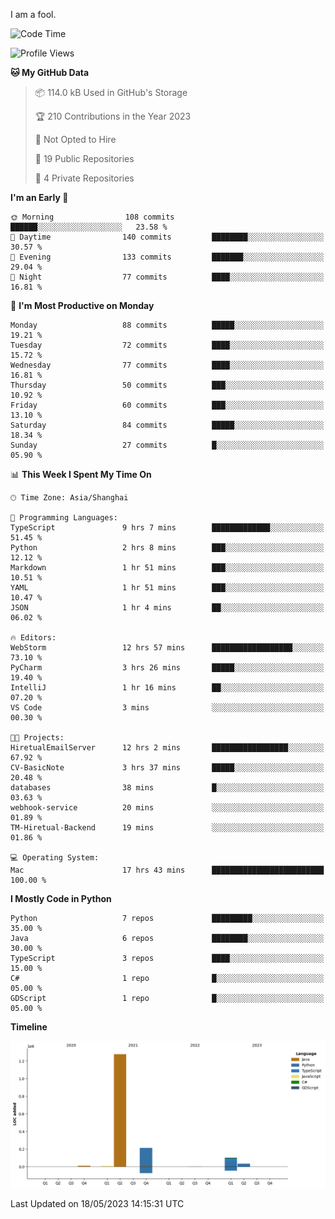 I am a fool.

<!--START_SECTION:waka-->
![Code Time](http://img.shields.io/badge/Code%20Time-409%20hrs%203%20mins-blue)

![Profile Views](http://img.shields.io/badge/Profile%20Views-2-blue)

**🐱 My GitHub Data** 

> 📦 114.0 kB Used in GitHub's Storage 
 > 
> 🏆 210 Contributions in the Year 2023
 > 
> 🚫 Not Opted to Hire
 > 
> 📜 19 Public Repositories 
 > 
> 🔑 4 Private Repositories 
 > 
**I'm an Early 🐤** 

```text
🌞 Morning                108 commits         ██████░░░░░░░░░░░░░░░░░░░   23.58 % 
🌆 Daytime                140 commits         ████████░░░░░░░░░░░░░░░░░   30.57 % 
🌃 Evening                133 commits         ███████░░░░░░░░░░░░░░░░░░   29.04 % 
🌙 Night                  77 commits          ████░░░░░░░░░░░░░░░░░░░░░   16.81 % 
```
📅 **I'm Most Productive on Monday** 

```text
Monday                   88 commits          █████░░░░░░░░░░░░░░░░░░░░   19.21 % 
Tuesday                  72 commits          ████░░░░░░░░░░░░░░░░░░░░░   15.72 % 
Wednesday                77 commits          ████░░░░░░░░░░░░░░░░░░░░░   16.81 % 
Thursday                 50 commits          ███░░░░░░░░░░░░░░░░░░░░░░   10.92 % 
Friday                   60 commits          ███░░░░░░░░░░░░░░░░░░░░░░   13.10 % 
Saturday                 84 commits          █████░░░░░░░░░░░░░░░░░░░░   18.34 % 
Sunday                   27 commits          █░░░░░░░░░░░░░░░░░░░░░░░░   05.90 % 
```


📊 **This Week I Spent My Time On** 

```text
🕑︎ Time Zone: Asia/Shanghai

💬 Programming Languages: 
TypeScript               9 hrs 7 mins        █████████████░░░░░░░░░░░░   51.45 % 
Python                   2 hrs 8 mins        ███░░░░░░░░░░░░░░░░░░░░░░   12.12 % 
Markdown                 1 hr 51 mins        ███░░░░░░░░░░░░░░░░░░░░░░   10.51 % 
YAML                     1 hr 51 mins        ███░░░░░░░░░░░░░░░░░░░░░░   10.47 % 
JSON                     1 hr 4 mins         ██░░░░░░░░░░░░░░░░░░░░░░░   06.02 % 

🔥 Editors: 
WebStorm                 12 hrs 57 mins      ██████████████████░░░░░░░   73.10 % 
PyCharm                  3 hrs 26 mins       █████░░░░░░░░░░░░░░░░░░░░   19.40 % 
IntelliJ                 1 hr 16 mins        ██░░░░░░░░░░░░░░░░░░░░░░░   07.20 % 
VS Code                  3 mins              ░░░░░░░░░░░░░░░░░░░░░░░░░   00.30 % 

🐱‍💻 Projects: 
HiretualEmailServer      12 hrs 2 mins       █████████████████░░░░░░░░   67.92 % 
CV-BasicNote             3 hrs 37 mins       █████░░░░░░░░░░░░░░░░░░░░   20.48 % 
databases                38 mins             █░░░░░░░░░░░░░░░░░░░░░░░░   03.63 % 
webhook-service          20 mins             ░░░░░░░░░░░░░░░░░░░░░░░░░   01.89 % 
TM-Hiretual-Backend      19 mins             ░░░░░░░░░░░░░░░░░░░░░░░░░   01.86 % 

💻 Operating System: 
Mac                      17 hrs 43 mins      █████████████████████████   100.00 % 
```

**I Mostly Code in Python** 

```text
Python                   7 repos             █████████░░░░░░░░░░░░░░░░   35.00 % 
Java                     6 repos             ████████░░░░░░░░░░░░░░░░░   30.00 % 
TypeScript               3 repos             ████░░░░░░░░░░░░░░░░░░░░░   15.00 % 
C#                       1 repo              █░░░░░░░░░░░░░░░░░░░░░░░░   05.00 % 
GDScript                 1 repo              █░░░░░░░░░░░░░░░░░░░░░░░░   05.00 % 
```



**Timeline**

![Lines of Code chart](https://raw.githubusercontent.com/VeejaLiu/VeejaLiu/master/assets/bar_graph.png)


 Last Updated on 18/05/2023 14:15:31 UTC
<!--END_SECTION:waka-->
